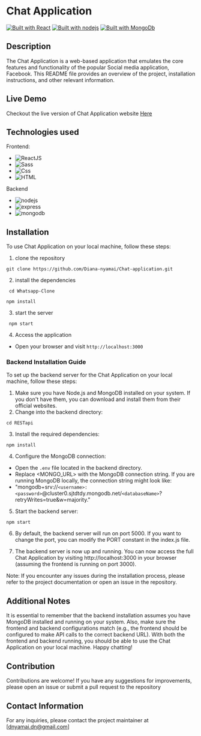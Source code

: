 # Chat Application
[![Built with React](https://img.shields.io/badge/Built%20with-React-blue)](https://reactjs.org/)
[![Built with nodejs](https://img.shields.io/badge/Built%20with-Nodejs-green)](https://reactjs.org/)
[![Built with MongoDb](https://img.shields.io/badge/Built%20with-MongoDB-yellow)](https://reactjs.org/)
## Description
The Chat Application is a web-based application that emulates the core features and functionality of the popular Social media 
 application, Facebook. This README file provides an overview of the project, installation instructions, and other relevant information.

## Live Demo

Checkout the live version of Chat Application website [Here](https://diana-nyamai.github.io/Chat-application/)
## Technologies used

Frontend: 
- ![ReactJS](https://img.shields.io/badge/-ReactJS-blueviolet)
- ![Sass](https://img.shields.io/badge/-Sass-pink)
- ![Css](https://img.shields.io/badge/-Css-orange)
- ![HTML](https://img.shields.io/badge/-HTML-blue)

Backend
- ![nodejs](https://img.shields.io/badge/-NodeJs-green)
- ![express](https://img.shields.io/badge/-ExpressJs-white)
- ![mongodb](https://img.shields.io/badge/-MongoDB-green)

## Installation

To use Chat Application on your local machine, follow these steps:

1. clone the repository
  ```
  git clone https://github.com/Diana-nyamai/Chat-application.git
  ```
2. install the dependencies
  ```
   cd Whatsapp-Clone
  ```
  ```
  npm install
  ```
3. start the server
  ```
   npm start
  ```
4. Access the application
  - Open your browser and visit `http://localhost:3000`

### Backend Installation Guide

To set up the backend server for the Chat Application on your local machine, follow these steps:

1. Make sure you have Node.js and MongoDB installed on your system. If you don't have them, you can download and install them from their official websites.
2. Change into the backend directory:
```
cd RESTapi
```
3. Install the required dependencies:
```
npm install
```
4. Configure the MongoDB connection:

- Open the `.env` file located in the backend directory.
- Replace <MONGO_URL> with the MongoDB connection string. If you are running MongoDB locally, the connection string might look like:
- "mongodb+srv://`<username>:<password>`@cluster0.sjtdtdy.mongodb.net/`<databaseName>`?retryWrites=true&w=majority."
5. Start the backend server:
```
npm start
```
6. By default, the backend server will run on port 5000. If you want to change the port, you can modify the PORT constant in the index.js file.

7. The backend server is now up and running. You can now access the full Chat Application by visiting http://localhost:3000 in your browser (assuming the frontend is running on port 3000).

Note: If you encounter any issues during the installation process, please refer to the project documentation or open an issue in the repository.

## Additional Notes
It is essential to remember that the backend installation assumes you have MongoDB installed and running on your system. Also, make sure the frontend and backend configurations match (e.g., the frontend should be configured to make API calls to the correct backend URL). With both the frontend and backend running, you should be able to use the Chat Application on your local machine. Happy chatting!
## Contribution

Contributions are welcome! If you have any suggestions for improvements, please open an issue or submit a pull request to the repository

## Contact Information

For any inquiries, please contact the project maintainer at [dnyamai.dn@gmail.com]

